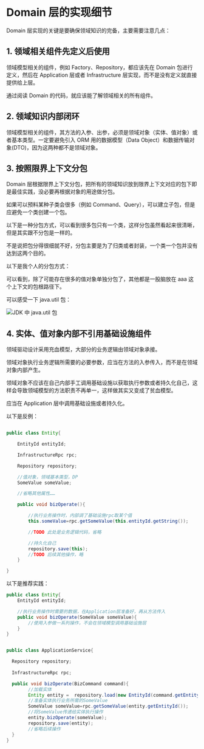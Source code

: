 # Domain 层的实现细节

Domain 层实现的关键是要确保领域知识的完备，主要需要注意几点：

## 1. 领域相关组件先定义后使用

领域模型相关的组件，例如 Factory、Repository，都应该先在 Domain 包进行定义，然后在 Application 层或者 Infrastructure 层实现，而不是没有定义就直接提供给上层。

通过阅读 Domain 的代码，就应该能了解领域相关的所有组件。

## 2. 领域知识内部闭环

领域模型相关的组件，其方法的入参、出参，必须是领域对象（实体、值对象）或者基本类型。一定要避免引入 ORM 用的数据模型（Data Object）和数据传输对象(DTO)，因为这两种都不是领域对象。

## 3. 按照限界上下文分包

Domain 层根据限界上下文分包，把所有的领域知识放到限界上下文对应的包下即是最佳实践，没必要再根据对象的用途做分包。

如果可以预料某种子类会很多（例如 Command、Query），可以建立子包，但是应避免一个类创建一个包。

以下是一种分包方式，可以看到很多包只有一个类，这样分包虽然看起来很清晰，但是其实跟不分包是一样的。

不是说把包分得很细就不好，分包主要是为了归类或者封装，一个类一个包并没有达到这两个目的。

以下是我个人的分包方式：

可以看到，除了可能存在很多的值对象单独分包了，其他都是一股脑放在 aaa 这个上下文的包根路径下。

可以感受一下 java.util 包：

![JDK 中 java.util 包](https://s1.ax1x.com/2023/04/21/p9EcNTI.png)

## 4. 实体、值对象内部不引用基础设施组件

领域驱动设计采用充血模型，大部分的业务逻辑由领域对象承接。

领域对象执行业务逻辑所需要的必要参数，应当在方法的入参传入，而不是在领域对象内部产生。

领域对象不应该在自己内部手工调用基础设施以获取执行参数或者持久化自己，这样会导致领域模型的方法职责不再单一，这样做其实又变成了贫血模型。

应当在 Application 层中调用基础设施或者持久化。

以下是反例：

```java

public class Entity{

    EntityId entityId;

    InfrastructureRpc rpc;

    Repository repository;

    //值对象，领域基本类型，DP
    SomeValue someValue;

    //省略其他属性……

    public void bizOperate(){

        //执行业务操作时，内部调了基础设施rpc取某个值
        this.someValue=rpc.getSomeValue(this.entityId.getString());

        //TODO 此处是业务逻辑代码，省略

        //持久化自己
        repository.save(this);
        //TODO 后续其他操作，略
    }

}

```

以下是推荐实践：

```java
public class Entity{
    EntityId entityId;

    //执行业务操作时需要的数据，在Application层准备好，再从方法传入
    public void bizOperate(SomeValue someValue){
        //使用入参做一系列操作，不会在领域模型调用基础设施层
    }
}


public class ApplicationService{

  Repository repository;
  
  InfrastructureRpc rpc;

  public void bizOperate(BizCommand command){
        //加载实体
        Entity entity =  repository.load(new EntityId(command.getEntityIdValue()));
        //准备实体执行业务所需的SomeValue
        SomeValue someValue=rpc.getSomeValue(entity.getEntityId());
        //将SomeValue传递给实体执行操作
        entity.bizOperate(someValue);
        repository.save(entity);
        //省略后续操作
  }
}
```
